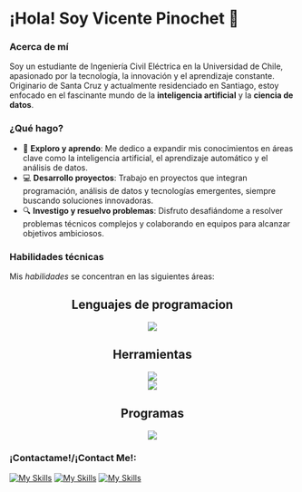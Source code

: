 # ¡Hola! Soy Vicente Pinochet 👋

### Acerca de mí

Soy un estudiante de Ingeniería Civil Eléctrica en la Universidad de Chile, apasionado por la tecnología, la innovación y el aprendizaje constante. Originario de Santa Cruz y actualmente residenciado en Santiago, estoy enfocado en el fascinante mundo de la **inteligencia artificial** y la **ciencia de datos**.

### ¿Qué hago?

- 🚀 **Exploro y aprendo**: Me dedico a expandir mis conocimientos en áreas clave como la inteligencia artificial, el aprendizaje automático y el análisis de datos.
- 💻 **Desarrollo proyectos**: Trabajo en proyectos que integran programación, análisis de datos y tecnologías emergentes, siempre buscando soluciones innovadoras.
- 🔍 **Investigo y resuelvo problemas**: Disfruto desafiándome a resolver problemas técnicos complejos y colaborando en equipos para alcanzar objetivos ambiciosos.

### Habilidades técnicas
<p>Mis <em>habilidades</em> se concentran en las siguientes áreas:</p>

<section align="center">
<h2> Lenguajes de programacion </h2>
<a href="https://skillicons.dev">
<img src="https://skillicons.dev/icons?i=py,html,md,r">
</a>
</section>

<section align="center">
<h2> Herramientas </h2>
<a href="https://skillicons.dev">
<img src="https://skillicons.dev/icons?i=notion,git,anaconda,latex">
</a>
</section>
<section align="center">
<a href="https://skillicons.dev">
<img src="https://skillicons.dev/icons?i=aws,docker,obsidian,mysql">
</a>
</section>

<section align="center">
<h2> Programas </h2>
<a href="https://skillicons.dev">
<img src="https://skillicons.dev/icons?i=vscode,arduino,github,obsidian,matlab,windows,linux,discord&perline=4">
</a>
</section>

### ¡Contactame!/¡Contact Me!:
<a href=#> [![My Skills](https://skillicons.dev/icons?i=gmail)](mailto:vicente.pinochet.r@ug.uchile.cl)</a>
<a href=#>[![My Skills](https://skillicons.dev/icons?i=linkedin)](www.linkedin.com/in/vicente-pinochet)
<a href=#>[![My Skills](https://skillicons.dev/icons?i=github)](https://github.com/Qajirr)</a>
